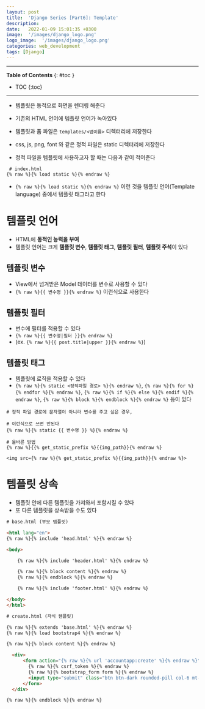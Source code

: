 ```yaml
---
layout: post
title:  'Django Series [Part6]: Template'
description: 
date:   2022-01-09 15:01:35 +0300
image:  '/images/django_logo.png'
logo_image:  '/images/django_logo.png'
categories: web_development
tags: [Django]
---
```

---

**Table of Contents**
{: #toc }
*  TOC
{:toc}

---


- 템플릿은 동적으로 화면을 렌더링 해준다
- 기존의 HTML 언어에 템플릿 언어가 녹아있다
- 템플릿과 폼 파일은 `templates/<앱이름>` 디렉터리에 저장한다
- css, js, png, font 와 같은 정적 파일은 static 디렉터리에 저장한다

- 정적 파일을 템플릿에 사용하고자 할 때는 다음과 같이 적어준다

```
 # index.html
{% raw %}{% load static %}{% endraw %}
```

- `{% raw %}{% load static %}{% endraw %}` 이런 것을 템플릿 언어(Template language) 중에서 템플릿 태그라고 한다

# 템플릿 언어

- HTML에 **동적인 능력을 부여**
- 템플릿 언어는 크게 **템플릿 변수**, **템플릿 태그**, **템플릿 필터**, **템플릿 주석**이 있다

## 템플릿 변수

- View에서 넘겨받은 Model 데이터를 변수로 사용할 수 있다
- `{% raw %}{{ 변수명 }}{% endraw %}` 이런식으로 사용한다

## 템플릿 필터

- 변수에 필터를 적용할 수 있다
- `{% raw %}{{ 변수명|필터 }}{% endraw %}`
- (ex. `{% raw %}{{ post.title|upper }}{% endraw %}`)

## 템플릿 태그

- 템플릿에 로직을 적용할 수 있다
- `{% raw %}{% static <정적파일 경로> %}{% endraw %}`, `{% raw %}{% for %}{% endfor %}{% endraw %}`, `{% raw %}{% if %}{% else %}{% endif %}{% endraw %}`, `{% raw %}{% block %}{% endblock %}{% endraw %}` 등이 있다


```
# 정적 파일 경로에 문자열이 아니라 변수를 주고 싶은 경우,

# 이런식으로 쓰면 안된다
{% raw %}{% static {{ 변수명 }} %}{% endraw %}

# 올바른 방법
{% raw %}{{% get_static_prefix %}{{img_path}}{% endraw %}

<img src={% raw %}{% get_static_prefix %}{{img_path}}{% endraw %}>
```

# 템플릿 상속

- 템플릿 안에 다른 템플릿을 가져와서 포함시킬 수 있다
- 또 다른 템플릿을 상속받을 수도 있다

```html
# base.html (부모 템플릿)  

<html lang="en">
{% raw %}{% include 'head.html' %}{% endraw %}

<body>

    {% raw %}{% include 'header.html' %}{% endraw %}

    {% raw %}{% block content %}{% endraw %}
    {% raw %}{% endblock %}{% endraw %}

    {% raw %}{% include 'footer.html' %}{% endraw %}

</body>
</html>
```

```html
# create.html (자식 템플릿)  

{% raw %}{% extends 'base.html' %}{% endraw %}
{% raw %}{% load bootstrap4 %}{% endraw %}

{% raw %}{% block content %}{% endraw %}

  <div>
      <form action="{% raw %}{% url 'accountapp:create' %}{% endraw %}" method="post">
        {% raw %}{% csrf_token %}{% endraw %}
        {% raw %}{% bootstrap_form form %}{% endraw %}
        <input type="submit" class="btn btn-dark rounded-pill col-6 mt-3">
      </form>
  </div>

{% raw %}{% endblock %}{% endraw %}
```
